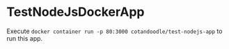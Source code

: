 # TestNodeJsDockerApp

Execute `docker container run -p 80:3000 cotandoodle/test-nodejs-app` to run this app.